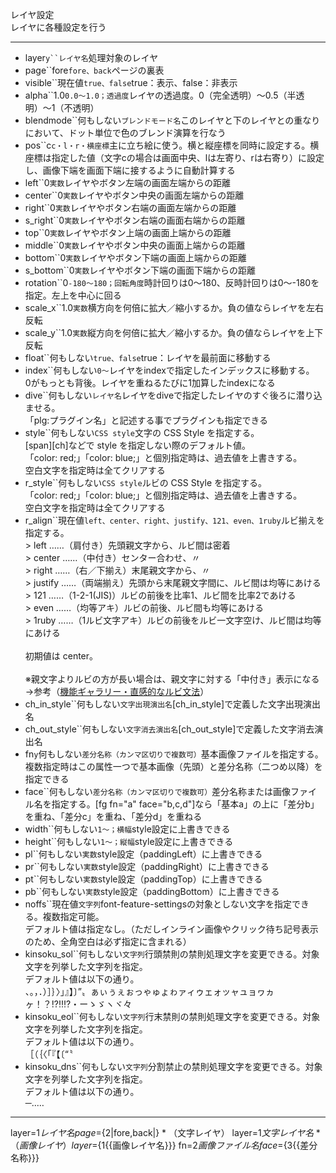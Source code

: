 レイヤ設定  
レイヤに各種設定を行う

***
- layer`y``レイヤ名`処理対象のレイヤ
- page``fore`fore、back`ページの裏表
- visible``現在値`true、false`true：表示、false：非表示
- alpha``1.0`0.0〜1.0；透過度`レイヤの透過度。0（完全透明）〜0.5（半透明）〜1（不透明）
- blendmode``何もしない`ブレンドモード名`このレイヤと下のレイヤとの重なりにおいて、ドット単位で色のブレンド演算を行なう
- pos``c`c・l・r・横座標`主に立ち絵に使う。横と縦座標を同時に設定する。横座標は指定した値（文字cの場合は画面中央、lは左寄り、rは右寄り）に設定し、画像下端を画面下端に接するように自動計算する
- left``0`実数`レイヤやボタン左端の画面左端からの距離
- center``0`実数`レイヤやボタン中央の画面左端からの距離
- right``0`実数`レイヤやボタン右端の画面左端からの距離
- s_right``0`実数`レイヤやボタン右端の画面右端からの距離
- top``0`実数`レイヤやボタン上端の画面上端からの距離
- middle``0`実数`レイヤやボタン中央の画面上端からの距離
- bottom``0`実数`レイヤやボタン下端の画面上端からの距離
- s_bottom``0`実数`レイヤやボタン下端の画面下端からの距離
- rotation``0`-180〜180；回転角度`時計回りは0～180、反時計回りは0～-180を指定。左上を中心に回る
- scale_x``1.0`実数`横方向を何倍に拡大／縮小するか。負の値ならレイヤを左右反転
- scale_y``1.0`実数`縦方向を何倍に拡大／縮小するか。負の値ならレイヤを上下反転
- float``何もしない`true、false`true：レイヤを最前面に移動する
- index``何もしない`0〜`レイヤをindexで指定したインデックスに移動する。<br/>0がもっとも背後。レイヤを重ねるたびに1加算したindexになる
- dive``何もしない`レイヤ名`レイヤをdiveで指定したレイヤのすぐ後ろに潜り込ませる。<br/>「plg:プラグイン名」と記述する事でプラグインも指定できる
- style``何もしない`CSS style`文字の CSS Style を指定する。<br/>[span][ch]などで style を指定しない際のデフォルト値。<br/>「color: red;」「color: blue;」と個別指定時は、過去値を上書きする。<br/>空白文字を指定時は全てクリアする
- r_style``何もしない`CSS style`ルビの CSS Style を指定する。<br/>「color: red;」「color: blue;」と個別指定時は、過去値を上書きする。<br/>空白文字を指定時は全てクリアする
- r_align``現在値`left、center、right、justify、121、even、1ruby`ルビ揃えを指定する。<br/>> left ……（肩付き）先頭親文字から、ルビ間は密着<br/>> center ……（中付き）センター合わせ、〃<br/>> right ……（右／下揃え）末尾親文字から、〃<br/>> justify ……（両端揃え）先頭から末尾親文字間に、ルビ間は均等にあける<br/>> 121 ……（1-2-1(JIS)）ルビの前後を比率1、ルビ間を比率2であける<br/>> even ……（均等アキ）ルビの前後、ルビ間も均等にあける<br/>> 1ruby ……（1ルビ文字アキ）ルビの前後をルビ一文字空け、ルビ間は均等にあける<br/><br/>初期値は center。<br/><br/>※親文字よりルビの方が長い場合は、親文字に対する「中付き」表示になる<br/>→参考（[機能ギャラリー・直感的なルビ文法](https://famibee.github.io/SKYNovel_gallery/index.html?cur=built_in_ruby)）
- ch_in_style``何もしない`文字出現演出名`[ch_in_style]で定義した文字出現演出名
- ch_out_style``何もしない`文字消去演出名`[ch_out_style]で定義した文字消去演出名
- fn`y`何もしない`差分名称（カンマ区切りで複数可）`基本画像ファイルを指定する。複数指定時はこの属性一つで基本画像（先頭）と差分名称（二つめ以降）を指定できる
- face``何もしない`差分名称（カンマ区切りで複数可）`差分名称または画像ファイル名を指定する。[fg fn="a" face="b,c,d"]なら「基本a」の上に「差分b」を重ね、「差分c」を重ね、「差分d」を重ねる
- width``何もしない`1〜；横幅`style設定に上書きできる
- height``何もしない`1〜；縦幅`style設定に上書きできる
- pl``何もしない`実数`style設定（paddingLeft）に上書きできる
- pr``何もしない`実数`style設定（paddingRight）に上書きできる
- pt``何もしない`実数`style設定（paddingTop）に上書きできる
- pb``何もしない`実数`style設定（paddingBottom）に上書きできる
- noffs``現在値`文字列`font-feature-settingsの対象としない文字を指定できる。複数指定可能。<br/>デフォルト値は指定なし。（ただしインライン画像やクリック待ち記号表示のため、全角空白は必ず指定に含まれる）
- kinsoku_sol``何もしない`文字列`行頭禁則の禁則処理文字を変更できる。対象文字を列挙した文字列を指定。<br/>デフォルト値は以下の通り。<br/>、。，．）］｝〉」』】〕”〟ぁぃぅぇぉっゃゅょゎァィゥェォッャュョヮヵヶ！？!?‼⁉・ーゝゞヽヾ々
- kinsoku_eol``何もしない`文字列`行末禁則の禁則処理文字を変更できる。対象文字を列挙した文字列を指定。<br/>デフォルト値は以下の通り。<br/>［（｛〈「『【〔“〝
- kinsoku_dns``何もしない`文字列`分割禁止の禁則処理文字を変更できる。対象文字を列挙した文字列を指定。<br/>デフォルト値は以下の通り。<br/>─‥…

***
layer=${1{{レイヤ名}}} page=${2|fore,back|}
*
（文字レイヤ）	layer=${1{{文字レイヤ名}}}
*
（画像レイヤ）	layer=${1{{画像レイヤ名}}} fn=${2{{画像ファイル名}}} face=${3{{差分名称}}}
